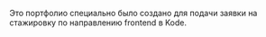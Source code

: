 Это портфолио специально было создано для подачи заявки на стажировку по направлению frontend в Kode. 
